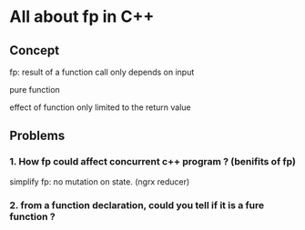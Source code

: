 # All about fp in C++

## Concept
fp: result of a function call only depends on input

pure function

effect of function only limited to the return value

## Problems

### 1. How fp could affect concurrent c++ program ? (benifits of fp)
simplify
fp: no mutation on state. (ngrx reducer)

### 2. from a function declaration, could you tell if it is a fure function ?
